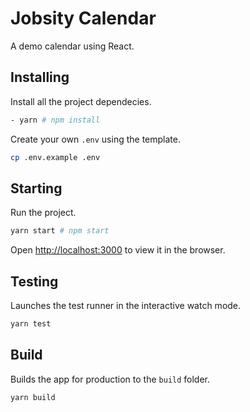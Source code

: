 # Jobsity Calendar
A demo calendar using React.

## Installing
Install all the project dependecies.

```bash
- yarn # npm install
```

Create your own `.env` using the template.
```bash
cp .env.example .env
```

## Starting
Run the project.
```bash
yarn start # npm start
```
Open [http://localhost:3000](http://localhost:3000) to view it in the browser.

## Testing
Launches the test runner in the interactive watch mode.
```bash
yarn test
```

## Build
Builds the app for production to the `build` folder.
```bash
yarn build
```
